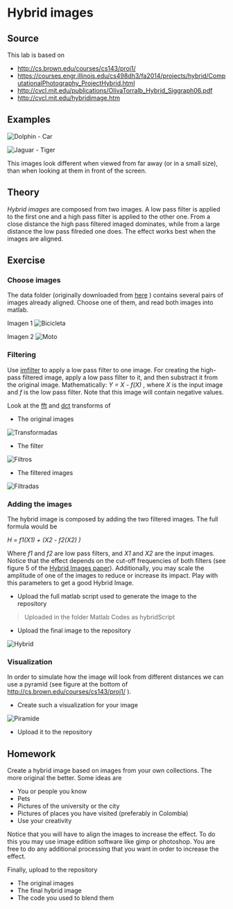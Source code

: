 # Hybrid images

## Source

This lab is based on

- http://cs.brown.edu/courses/cs143/proj1/
- https://courses.engr.illinois.edu/cs498dh3/fa2014/projects/hybrid/ComputationalPhotography_ProjectHybrid.html
- http://cvcl.mit.edu/publications/OlivaTorralb_Hybrid_Siggraph06.pdf
- http://cvcl.mit.edu/hybridimage.htm

## Examples

![Dolphin - Car](DolphinCarHybrid.jpg)

![Jaguar - Tiger](JaguarTigerHybrid.jpg)

This images look different when viewed from far away (or in a small size), than when looking at them in front of the screen.

## Theory

*Hybrid images* are composed from two images. A low pass filter is applied to the first one and a high pass filter is applied to the other one. From a close distance the high pass filtered imaged dominates, while from a large distance the low pass filreded one does. The effect works best when the images are aligned.

## Exercise

### Choose images

The data folder (originally downloaded from [here](http://cs.brown.edu/courses/cs143/proj1/) ) contains several pairs of images already aligned. Choose one of them, and read both images into matlab.

Imagen 1
![Bicicleta](Image1.jpg)

Imagen 2
![Moto](Image2.jpg)

### Filtering

Use [imfilter](http://www.mathworks.com/help/images/ref/imfilter.html) to apply a low pass filter to one image.
For creating the high-pass filtered image, apply a low pass filter to it, and then substract it from the original image. Mathematically: *Y = X - f(X)* , where *X* is the input image and *f* is the low pass filter. Note that this image will contain negative values.

Look at the [fft](http://www.mathworks.com/help/matlab/ref/fft2.html) and [dct](http://www.mathworks.com/help/images/ref/dct2.html) transforms of

- The original images

![Transformadas](Imagenes.jpg)

- The filter 

![Filtros](Filtros.jpg)

- The filtered images

![Filtradas](Filtradas.jpg)

### Adding the images

The hybrid image is composed by adding the two filtered images. The full formula would be

*H = f1(X1) + (X2 - f2(X2) )*

Where *f1* and *f2* are low pass filters, and *X1* and *X2* are the input images. Notice that the effect depends on the cut-off frequencies of both filters (see figure 5 of the [Hybrid Images paper](http://cvcl.mit.edu/publications/OlivaTorralb_Hybrid_Siggraph06.pdf)). Additionally, you may scale the amplitude of one of the images to reduce or increase its impact. Play with this parameters to get a good Hybrid Image.

- Upload the full matlab script used to generate the image to the repository
> Uploaded in the folder Matlab Codes as hybridScript

- Upload the final image to the repository

![Hybrid](Hybrid.jpg)

### Visualization

In order to simulate how the image will look from different distances we can use a pyramid (see figure at the bottom of http://cs.brown.edu/courses/cs143/proj1/ ).

- Create such a visualization for your image

![Piramide](Pyramid.jpg)
- Upload it to the repository

## Homework

Create a hybrid image based on images from your own collections. The more original the better. Some ideas are

- You or people you know
- Pets
- Pictures of the university or the city
- Pictures of places you have visited (preferably in Colombia)
- Use your creativity

Notice that you will have to align the images to increase the effect. To do this you may use image edition software like gimp or photoshop. You are free to do any additional processing that you want in order to increase the effect.

Finally, upload to the repository 

- The original images
- The final hybrid image
- The code you used to blend them

